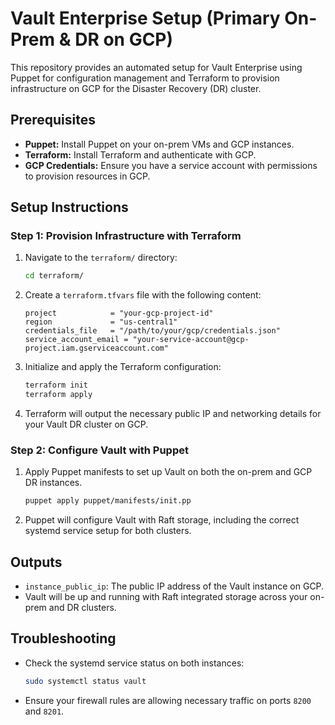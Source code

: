 # Vault Enterprise Setup (Primary On-Prem & DR on GCP)

This repository provides an automated setup for Vault Enterprise using Puppet for configuration management and Terraform to provision infrastructure on GCP for the Disaster Recovery (DR) cluster.

## Prerequisites

- **Puppet:** Install Puppet on your on-prem VMs and GCP instances.
- **Terraform:** Install Terraform and authenticate with GCP.
- **GCP Credentials:** Ensure you have a service account with permissions to provision resources in GCP.

## Setup Instructions

### Step 1: Provision Infrastructure with Terraform

1. Navigate to the `terraform/` directory:

    ```bash
    cd terraform/
    ```

2. Create a `terraform.tfvars` file with the following content:

    ```hcl
    project            = "your-gcp-project-id"
    region             = "us-central1"
    credentials_file   = "/path/to/your/gcp/credentials.json"
    service_account_email = "your-service-account@gcp-project.iam.gserviceaccount.com"
    ```

3. Initialize and apply the Terraform configuration:

    ```bash
    terraform init
    terraform apply
    ```

4. Terraform will output the necessary public IP and networking details for your Vault DR cluster on GCP.

### Step 2: Configure Vault with Puppet

1. Apply Puppet manifests to set up Vault on both the on-prem and GCP DR instances.

    ```bash
    puppet apply puppet/manifests/init.pp
    ```

2. Puppet will configure Vault with Raft storage, including the correct systemd service setup for both clusters.

## Outputs

- `instance_public_ip`: The public IP address of the Vault instance on GCP.
- Vault will be up and running with Raft integrated storage across your on-prem and DR clusters.

## Troubleshooting

- Check the systemd service status on both instances:

    ```bash
    sudo systemctl status vault
    ```

- Ensure your firewall rules are allowing necessary traffic on ports `8200` and `8201`.

